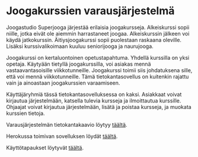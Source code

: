 # Joogakurssien varausjärjestelmä

Joogastudio Superjooga järjestää erilaisia joogakursseja. Alkeiskurssi sopii niille, jotka eivät ole aiemmin harrastaneet joogaa. Alkeiskurssin jälkeen voi käydä jatkokurssin. Äitiysjoogakurssi sopii puolestaan raskaana oleville. Lisäksi kurssivalikoimaan kuuluu seniorijooga ja naurujooga.

Joogakurssi on kertaluontoinen opetustapahtuma. Yhdellä kurssilla on yksi opetaja. Käytyään tietyllä joogakurssilla, voi asiakas mennä vastaavantasoisille viikkotunneille. Joogakurssi toimii siis johdatuksena sille, että voi mennä viikkotunneille. Tämä tietokantasovellus on kuitenkin rajattu vain ja ainoastaan joogakurssien varaamiseen.

Käyttäjäryhmiä tässä tietokantasovelluksessa on kaksi. Asiakkaat voivat kirjautua järjestelmään, katsella tulevia kursseja ja ilmoittautua kurssille. Ohjaajat voivat kirjautua järjestelmään, lisätä ja poistaa kursseja, ja muokata kurssien tietoja. 


Varausjärjestelmän tietokantakaavio löytyy [täältä](https://github.com/tsalohei/joogakurssi/blob/master/documentation/tietokantakaavio1409.png).

Herokussa toimivan sovelluksen löydät [täältä](https://tsalohei-joogakurssi.herokuapp.com/).

Käyttötapaukset löytyvät [täältä](https://github.com/tsalohei/joogakurssi/blob/master/documentation/kayttotapaukset.md).